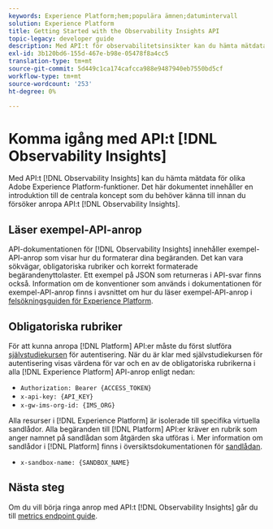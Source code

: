 ```yaml
---
keywords: Experience Platform;hem;populära ämnen;datumintervall
solution: Experience Platform
title: Getting Started with the Observability Insights API
topic-legacy: developer guide
description: Med API:t för observabilitetsinsikter kan du hämta mätdata för olika Adobe Experience Platform-funktioner. Det här dokumentet innehåller en introduktion till de centrala koncept du behöver känna innan du försöker ringa till API:t för observationer.
exl-id: 3b120bd6-155d-467e-b98e-05478f8a4cc5
translation-type: tm+mt
source-git-commit: 5d449c1ca174cafcca988e9487940eb7550bd5cf
workflow-type: tm+mt
source-wordcount: '253'
ht-degree: 0%

---
```


# Komma igång med API:t [!DNL Observability Insights]

Med API:t [!DNL Observability Insights] kan du hämta mätdata för olika Adobe Experience Platform-funktioner. Det här dokumentet innehåller en introduktion till de centrala koncept som du behöver känna till innan du försöker anropa API:t [!DNL Observability Insights].

## Läser exempel-API-anrop

API-dokumentationen för [!DNL Observability Insights] innehåller exempel-API-anrop som visar hur du formaterar dina begäranden. Det kan vara sökvägar, obligatoriska rubriker och korrekt formaterade begärandenyttolaster. Ett exempel på JSON som returneras i API-svar finns också. Information om de konventioner som används i dokumentationen för exempel-API-anrop finns i avsnittet om hur du läser exempel-API-anrop i [felsökningsguiden för Experience Platform](../../landing/troubleshooting.md).

## Obligatoriska rubriker

För att kunna anropa [!DNL Platform] API:er måste du först slutföra [självstudiekursen](https://www.adobe.com/go/platform-api-authentication-en) för autentisering. När du är klar med självstudiekursen för autentisering visas värdena för var och en av de obligatoriska rubrikerna i alla [!DNL Experience Platform] API-anrop enligt nedan:

* `Authorization: Bearer {ACCESS_TOKEN}`
* `x-api-key: {API_KEY}`
* `x-gw-ims-org-id: {IMS_ORG}`

Alla resurser i [!DNL Experience Platform] är isolerade till specifika virtuella sandlådor. Alla begäranden till [!DNL Platform] API:er kräver en rubrik som anger namnet på sandlådan som åtgärden ska utföras i. Mer information om sandlådor i [!DNL Platform] finns i översiktsdokumentationen för [sandlådan](../../sandboxes/home.md).

* `x-sandbox-name: {SANDBOX_NAME}`

## Nästa steg

Om du vill börja ringa anrop med API:t [!DNL Observability Insights] går du till [metrics endpoint guide](./metrics.md).
